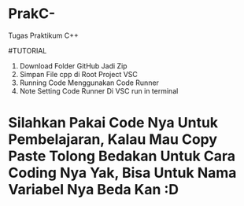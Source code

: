 # PrakC-
Tugas Praktikum C++

#TUTORIAL
1. Download Folder GitHub Jadi Zip
2. Simpan File cpp di Root Project VSC
3. Running Code Menggunakan Code Runner
4. Note Setting Code Runner Di VSC run in terminal

# Silahkan Pakai Code Nya Untuk Pembelajaran, Kalau Mau Copy Paste Tolong Bedakan Untuk Cara Coding Nya Yak, Bisa Untuk Nama Variabel Nya Beda Kan :D

